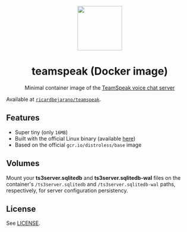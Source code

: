 <p align=center><img src=https://emojipedia-us.s3.dualstack.us-west-1.amazonaws.com/thumbs/320/apple/155/speech-balloon_1f4ac.png width=120px></p>
<h1 align=center>teamspeak (Docker image)</h1>
<p align=center>Minimal container image of the <a href=https://teamspeak.com/en/>TeamSpeak voice chat server</a></p>

Available at [`ricardbejarano/teamspeak`](https://hub.docker.com/r/ricardbejarano/teamspeak).


## Features

* Super tiny (only `16MB`)
* Built with the official Linux binary (available [here](https://teamspeak.com/en/your-download/#server))
* Based on the official `gcr.io/distroless/base` image


## Volumes

Mount your **ts3server.sqlitedb** and **ts3server.sqlitedb-wal** files on the container's `/ts3server.sqlitedb` and `/ts3server.sqlitedb-wal` paths, respectively, for server configuration persistency.


## License

See [LICENSE](LICENSE).
